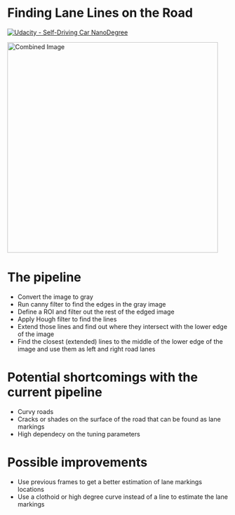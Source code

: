 # **Finding Lane Lines on the Road** 
[![Udacity - Self-Driving Car NanoDegree](https://s3.amazonaws.com/udacity-sdc/github/shield-carnd.svg)](http://www.udacity.com/drive)

<img src="examples/laneLines_thirdPass.jpg" width="480" alt="Combined Image" />

# The pipeline

- Convert the image to gray
- Run canny filter to find the edges in the gray image
- Define a ROI and filter out the rest of the edged image
- Apply Hough filter to find the lines
- Extend those lines and find out where they intersect with the lower edge of the image
- Find the closest (extended) lines to the middle of the lower edge of the image and use them as left and right road lanes

# Potential shortcomings with the current pipeline

- Curvy roads
- Cracks or shades on the surface of the road that can be found as lane markings
- High dependecy on the tuning parameters

# Possible improvements

- Use previous frames to get a better estimation of lane markings locations
- Use a clothoid or high degree curve instead of a line to estimate the lane markings
